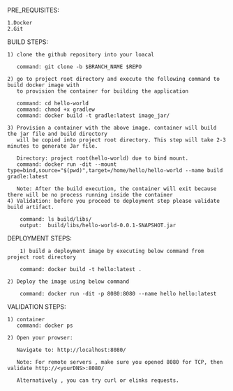 PRE_REQUISITES:

	1.Docker
	2.Git
	
BUILD STEPS: 
	
	1) clone the github repository into your loacal
	   
	   command: git clone -b $BRANCH_NAME $REPO
	 
	2) go to project root directory and execute the following command to build docker image with 
	   to provision the container for building the application
	   
	   command: cd hello-world
	   command: chmod +x gradlew
	   command: docker build -t gradle:latest image_jar/
	   
	3) Provision a container with the above image. container will build the jar file and build directory 
	   will be copied into project root directory. This step will take 2-3 minutes to generate Jar file.
	   
	   Directory: project root(hello-world) due to bind mount.
	   command: docker run -dit --mount type=bind,source="$(pwd)",target=/home/hello/hello-world --name build gradle:latest
	   
	   Note: After the build execution, the container will exit because there will be no process running inside the container
    4) Validation: before you proceed to deployment step please validate build artifact. 
        
        command: ls build/libs/
        output:  build/libs/hello-world-0.0.1-SNAPSHOT.jar
       		
	   
	 
DEPLOYMENT STEPS:
    
    	1) build a deployment image by executing below command from project root directory 
	
	    command: docker build -t hello:latest .
	
	2) Deploy the image using below command
	  
	    command: docker run -dit -p 8080:8080 --name hello hello:latest
		
VALIDATION STEPS:
	 
    1) container 	 
	   command: docker ps

    2) Open your prowser:
      
 	   Navigate to: http://localhost:8080/
	   
	   Note: For remote servers , make sure you opened 8080 for TCP, then validate http://<yourDNS>:8080/
	   
	   Alternatively , you can try curl or elinks requests.
	   
	   
      	   
	   
	  
	   
	   
	    
 	  
	   



